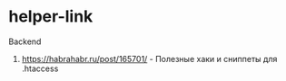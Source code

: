 # helper-link

Backend
  1. https://habrahabr.ru/post/165701/ - Полезные хаки и сниппеты для .htaccess
